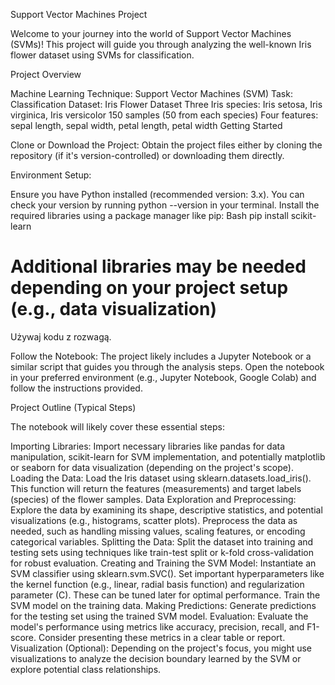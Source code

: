 Support Vector Machines Project

Welcome to your journey into the world of Support Vector Machines (SVMs)! This project will guide you through analyzing the well-known Iris flower dataset using SVMs for classification.

Project Overview

Machine Learning Technique: Support Vector Machines (SVM)
Task: Classification
Dataset: Iris Flower Dataset
Three Iris species: Iris setosa, Iris virginica, Iris versicolor
150 samples (50 from each species)
Four features: sepal length, sepal width, petal length, petal width
Getting Started

Clone or Download the Project:
Obtain the project files either by cloning the repository (if it's version-controlled) or downloading them directly.

Environment Setup:

Ensure you have Python installed (recommended version: 3.x). You can check your version by running python --version in your terminal.
Install the required libraries using a package manager like pip:
Bash
pip install scikit-learn
# Additional libraries may be needed depending on your project setup (e.g., data visualization)
Używaj kodu z rozwagą.

Follow the Notebook:
The project likely includes a Jupyter Notebook or a similar script that guides you through the analysis steps. Open the notebook in your preferred environment (e.g., Jupyter Notebook, Google Colab) and follow the instructions provided.

Project Outline (Typical Steps)

The notebook will likely cover these essential steps:

Importing Libraries: Import necessary libraries like pandas for data manipulation, scikit-learn for SVM implementation, and potentially matplotlib or seaborn for data visualization (depending on the project's scope).
Loading the Data: Load the Iris dataset using sklearn.datasets.load_iris(). This function will return the features (measurements) and target labels (species) of the flower samples.
Data Exploration and Preprocessing:
Explore the data by examining its shape, descriptive statistics, and potential visualizations (e.g., histograms, scatter plots).
Preprocess the data as needed, such as handling missing values, scaling features, or encoding categorical variables.
Splitting the Data: Split the dataset into training and testing sets using techniques like train-test split or k-fold cross-validation for robust evaluation.
Creating and Training the SVM Model:
Instantiate an SVM classifier using sklearn.svm.SVC().
Set important hyperparameters like the kernel function (e.g., linear, radial basis function) and regularization parameter (C). These can be tuned later for optimal performance.
Train the SVM model on the training data.
Making Predictions: Generate predictions for the testing set using the trained SVM model.
Evaluation: Evaluate the model's performance using metrics like accuracy, precision, recall, and F1-score. Consider presenting these metrics in a clear table or report.
Visualization (Optional): Depending on the project's focus, you might use visualizations to analyze the decision boundary learned by the SVM or explore potential class relationships.
